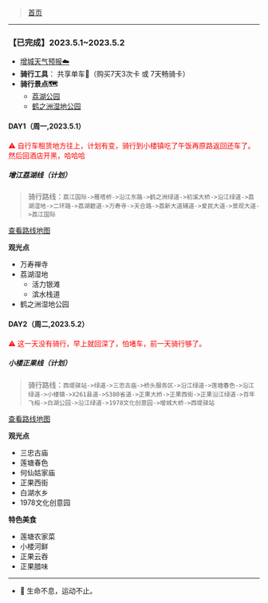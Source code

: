 >  [首页](../README.md)

---

### 【已完成】2023.5.1~2023.5.2

* [增城天气预报☁️](http://waptianqi.2345.com/zengcheng-60368.htm)
* **骑行工具**： 共享单车🚴（购买7天3次卡 或 7天畅骑卡）
* **骑行景点🗺️**
    +   [荔湖公园](../docs/增城荔湖景点.md)
    +   [鹤之洲湿地公园](../docs/鹤之洲湿地公园.md)

#### DAY1（周一,2023.5.1）

<font color="red">⚠️ 自行车租赁地方往上，计划有变，骑行到小楼镇吃了午饭再原路返回还车了。然后回酒店开黑，哈哈哈</font>

##### 增江荔湖线（计划）

> 骑行路线：`荔江国际->雁塔桥->沿江东路->鹤之洲绿道->初溪大桥->沿江绿道->荔湖湿地->二环路->荔湖碧道->万寿寺->天合路->荔新大道辅道->爱民大道->景观大道->荔江国际`

[查看路线地图](../topwrite/assets/路线图/增江荔湖骑行路线图.png)

**观光点**
+ 万寿禅寺
+ 荔湖湿地
    - 活力银滩
    - 滨水栈道
+ 鹤之洲湿地公园

#### DAY2（周二,2023.5.2）

<font color="red">⚠️ 这一天没有骑行，早上就回深了，怕堵车，前一天骑行够了。</font>

##### 小楼正果线（计划）

> 骑行路线：`西堤驿站->绿道->三忠古庙->桥头服务区->沿江绿道->莲塘春色->沿江绿道->小楼镇->X261县道->S380省道->正果大桥->正果西街->正果沿江绿道->百年飞榕->白湖公园->沿江绿道->1978文化创意园->增城大桥->西堤驿站`

[查看路线地图](../topwrite/assets/路线图/增江小楼正果线骑行.jpg)

**观光点**
+ 三忠古庙
+ 莲塘春色
+ 何仙姑家庙
+ 正果西街
+ 白湖水乡
+ 1978文化创意园

**特色美食**
+ 莲塘农家菜 
+ 小楼河鲜 
+ 正果云吞 
+ 正果腊味

---

* 🚴 生命不息，运动不止。